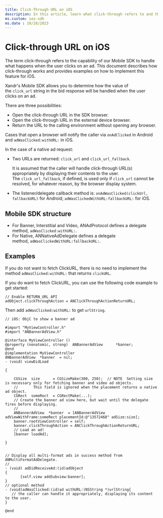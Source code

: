 ```yaml
---
title: Click-Through URL on iOS
description: In this article, learn what click-through refers to and the methods used to implement it on iOS with examples.
ms.custom: ios-sdk
ms.date : 10/28/2023
---
```


# Click-through URL on iOS

The term click-through refers to the capability of our Mobile SDK to handle what happens when the user clicks on an ad. This document describes how click-through works and provides examples on how to implement this feature for iOS.

Xandr's Mobile SDK allows you to determine how the value of the `click_url` string in the bid response will be handled when the user clicks on an ad.

There are three possibilities:

- Open the click-through URL in the SDK browser.
- Open the click-through URL in the external device browser.
- Return the URL to the calling environment without opening any browser.

Cases that open a browser will notify the caller via `onAdClicked` in Android and `adWasClicked:withURL:` in iOS.

In the case of a native ad request:

- Two URLs are returned: `click_url` and `click_url_fallback`. 
    
    It is assumed that the caller will handle click-through URL(s) appropriately by displaying their contents to the user. The `click_url_fallback`, if defined, is used only if `click_url` cannot be resolved, for whatever reason, by the browser display system.
- The listener/delegate callback method is: `onAdWasClicked(clickUrl, fallbackURL)` for Android; `adWasClickedWithURL:fallbackURL:` for iOS.

## Mobile SDK structure

- For Banner, Interstitial and Video, ANAdProtocol defines a delegate method, `adWasClicked:withURL:`. 
- For Native, ANNativeAdDelegate defines a delegate method, `adWasClickedWithURL:fallbackURL:`.

## Examples

If you do not want to fetch ClickURL, there is no need to implement the method `adWasClicked:withURL:` that returns `clickURL`.

If you do want to fetch ClickURL, you can use the following code example to get started:

```
// Enable RETURN_URL API
adObject.clickThroughAction = ANClickThroughActionReturnURL;
```

Then add `adWasClicked:withURL:` to get `urlString`.

```
// iOS: ObjC to show a banner ad
 
#import "MyViewController.h"
#import "ANBannerAdView.h"
 
@interface MyViewController ()
@property (nonatomic, strong)  ANBannerAdView      *banner;
@end
@implementation MyViewController
ANBannerAdView  *banner  = nil;
- (void) viewDidLoad
 
{
 
    CGSize  size      = CGSizeMake(300, 250);  // NOTE  Setting size is necessary only for fetching banner and video ad objects.
    //       This field is ignored when the placement returns a native ad object.
    CGRect  someRect  = CGRectMake(...);  
    // Create the banner ad view here, but wait until the delegate fires before displaying.
    //
    ANBannerAdView  *banner  = [ANBannerAdView adViewWithFrame:someRect placementId:@"13572468" adSize:size];
    banner.rootViewController = self;
    banner.clickThroughAction = ANClickThroughActionReturnURL;
    // Load an ad!
    [banner loadAd];
 
}
 
 
// Display all multi-format ads in success method from ANMultiFormatAdDelegate.
//
- (void) adDidReceiveAd:(id)adObject
{
       [self.view addSubview:banner];
}
// optional method
- (void)adWasClicked:(id)ad withURL:(NSString *)urlString{   
   // the caller can handle it appropriately, displaying its content to the user.
}
 
@end
```
